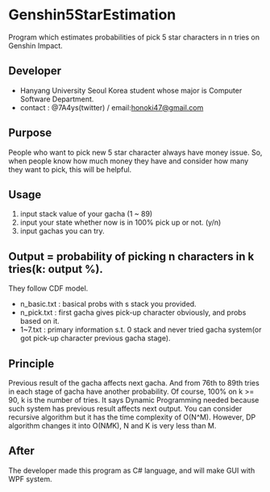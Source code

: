 # Genshin5StarEstimation
Program which estimates probabilities of pick 5 star characters in n tries on Genshin Impact.

## Developer
- Hanyang University Seoul Korea student whose major is Computer Software Department.
- contact : @7A4ys(twitter) / email:honoki47@gmail.com

## Purpose
People who want to pick new 5 star character always have money issue. So, when people know how much money they have and consider how many they want to pick, this will be helpful.

## Usage
1. input stack value of your gacha (1 ~ 89)
2. input your state whether now is in 100% pick up or not. (y/n)
3. input gachas you can try.

## Output = probability of picking n characters in k tries(k: output %).
They follow CDF model.
- n_basic.txt : basical probs with s stack you provided.
- n_pick.txt : first gacha gives pick-up character obviously, and probs based on it.
- 1~7.txt : primary information s.t. 0 stack and never tried gacha system(or got pick-up character previous gacha stage). 

## Principle
Previous result of the gacha affects next gacha. And from 76th to 89th tries in each stage of gacha have another probability. Of course, 100% on k >= 90, k is the number of tries. It says Dynamic Programming needed because such system has previous result affects next output. You can consider recursive algorithm but it has the time complexity of O(N^M). However, DP algorithm changes it into O(N*M*K), N and K is very less than M.

## After
The developer made this program as C# language, and will make GUI with WPF system.
